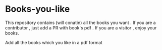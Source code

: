 # Books-you-like
This repository contains (will conatin) all the books you want .
If you are a contributor , just add a PR with book's pdf .
If you are a visitor , enjoy your books.

Add all the books which you like in a pdf format 
